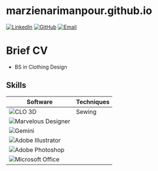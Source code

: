 # marzienarimanpour.github.io

[![LinkedIn](https://img.shields.io/badge/LinkedIn-0077B5?style=for-the-badge&logo=linkedin&logoColor=white)](https://www.linkedin.com/in/marziehnarimanpour/)
[![GitHub](https://img.shields.io/badge/GitHub-181717?style=for-the-badge&logo=github&logoColor=white)](https://marzienarimanpour.github.io/) 
[![Email](https://img.shields.io/badge/Email-marziehnarimanpour@gmail.com-0078D4?style=for-the-badge&logo=microsoft-outlook&logoColor=white)](mailto:marzienarimanpour@gmail.com)

# Brief CV
- BS in Clothing Design

## Skills
| Software                                          | Techniques          |
|---------------------------------------------------|---------------------|
| ![CLO 3D](https://img.shields.io/badge/CLO%203D-333333?style=flat&logo=clo3d&logoColor=white) | Sewing              |
| ![Marvelous Designer](https://img.shields.io/badge/Marvelous%20Designer-000000?style=flat&logo=marvelous-designer&logoColor=white) |                     |
| ![Gemini](https://img.shields.io/badge/Gemini-000000?style=flat&logo=gemini&logoColor=white) |                     |
| ![Adobe Illustrator](https://img.shields.io/badge/Adobe%20Illustrator-FF9A00?style=flat&logo=Adobe%20Illustrator&logoColor=white) |                     |
| ![Adobe Photoshop](https://img.shields.io/badge/Adobe%20Photoshop-31A8FF?style=flat&logo=Adobe%20Photoshop&logoColor=white) |                     |
| ![Microsoft Office](https://img.shields.io/badge/Microsoft_Office-D83B01?style=flat&logo=microsoft-office&logoColor=white) |                     |
